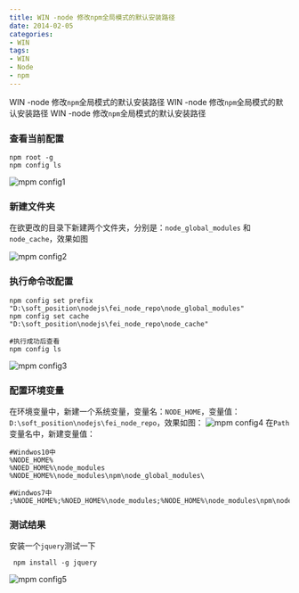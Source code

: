 ```yaml
---
title: WIN -node 修改npm全局模式的默认安装路径
date: 2014-02-05
categories: 
- WIN
tags:
- WIN
- Node
- npm
---
```


WIN -node 修改`npm`全局模式的默认安装路径
WIN -node 修改`npm`全局模式的默认安装路径
WIN -node 修改`npm`全局模式的默认安装路径

<!-- more -->

### 查看当前配置

```shell
npm root -g
npm config ls
```

![mpm config1](/img/ubuntu/node/npm_config/npm_01.png "mpm config1")

### 新建文件夹
在欲更改的目录下新建两个文件夹，分别是：`node_global_modules` 和 `node_cache`，效果如图

![mpm config2](/img/ubuntu/node/npm_config/npm_02.png "mpm config2")

### 执行命令改配置

```shell
npm config set prefix "D:\soft_position\nodejs\fei_node_repo\node_global_modules"
npm config set cache  "D:\soft_position\nodejs\fei_node_repo\node_cache"

#执行成功后查看
npm config ls
```

![mpm config3](/img/ubuntu/node/npm_config/npm_03.png "mpm config3")

### 配置环境变量

在环境变量中，新建一个系统变量，变量名：`NODE_HOME`，变量值：`D:\soft_position\nodejs\fei_node_repo`，效果如图：
![mpm config4](/img/ubuntu/node/npm_config/npm_04.png "mpm config4")
在`Path`变量名中，新建变量值：

```shell
#Windwos10中
%NODE_HOME%
%NOED_HOME%\node_modules
%NODE_HOME%\node_modules\npm\node_global_modules\

#Windwos7中
;%NODE_HOME%;%NOED_HOME%\node_modules;%NODE_HOME%\node_modules\npm\node_global_modules\;
```

### 测试结果

安装一个`jquery`测试一下

```shell
 npm install -g jquery
```

![mpm config5](/img/ubuntu/node/npm_config/npm_05.png "mpm config5")





